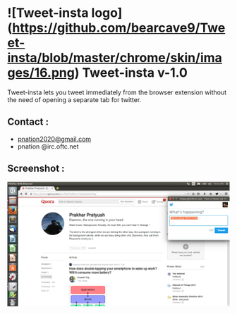 ![Tweet-insta logo] (https://github.com/bearcave9/Tweet-insta/blob/master/chrome/skin/images/16.png)    Tweet-insta v-1.0
=====================================================================================================    

Tweet-insta lets you tweet immediately from the browser extension without the need of opening a separate tab for twitter.


Contact :
-------

* pnation2020@gmail.com
* pnation @irc.oftc.net

Screenshot :
----------
![alt tag](https://github.com/bearcave9/Tweet-insta/blob/master/screenshot.png)
